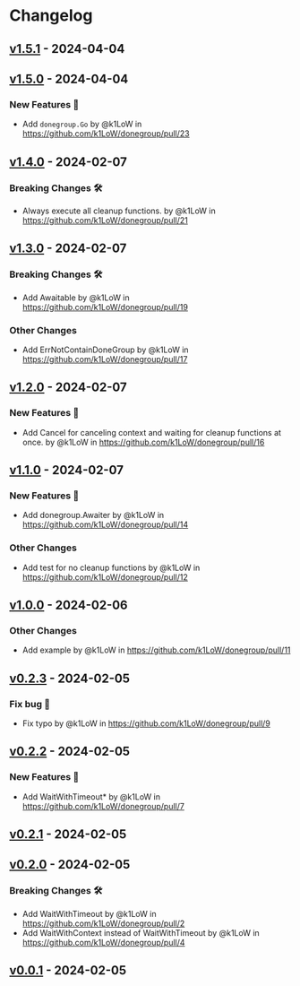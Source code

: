 # Changelog

## [v1.5.1](https://github.com/k1LoW/donegroup/compare/v1.5.0...v1.5.1) - 2024-04-04

## [v1.5.0](https://github.com/k1LoW/donegroup/compare/v1.4.0...v1.5.0) - 2024-04-04
### New Features 🎉
- Add `donegroup.Go` by @k1LoW in https://github.com/k1LoW/donegroup/pull/23

## [v1.4.0](https://github.com/k1LoW/donegroup/compare/v1.3.0...v1.4.0) - 2024-02-07
### Breaking Changes 🛠
- Always execute all cleanup functions. by @k1LoW in https://github.com/k1LoW/donegroup/pull/21

## [v1.3.0](https://github.com/k1LoW/donegroup/compare/v1.2.0...v1.3.0) - 2024-02-07
### Breaking Changes 🛠
- Add Awaitable by @k1LoW in https://github.com/k1LoW/donegroup/pull/19
### Other Changes
- Add ErrNotContainDoneGroup by @k1LoW in https://github.com/k1LoW/donegroup/pull/17

## [v1.2.0](https://github.com/k1LoW/donegroup/compare/v1.1.0...v1.2.0) - 2024-02-07
### New Features 🎉
- Add Cancel for canceling context and waiting for cleanup functions at once. by @k1LoW in https://github.com/k1LoW/donegroup/pull/16

## [v1.1.0](https://github.com/k1LoW/donegroup/compare/v1.0.0...v1.1.0) - 2024-02-07
### New Features 🎉
- Add donegroup.Awaiter by @k1LoW in https://github.com/k1LoW/donegroup/pull/14
### Other Changes
- Add test for no cleanup functions by @k1LoW in https://github.com/k1LoW/donegroup/pull/12

## [v1.0.0](https://github.com/k1LoW/donegroup/compare/v0.2.3...v1.0.0) - 2024-02-06
### Other Changes
- Add example by @k1LoW in https://github.com/k1LoW/donegroup/pull/11

## [v0.2.3](https://github.com/k1LoW/donegroup/compare/v0.2.2...v0.2.3) - 2024-02-05
### Fix bug 🐛
- Fix typo by @k1LoW in https://github.com/k1LoW/donegroup/pull/9

## [v0.2.2](https://github.com/k1LoW/donegroup/compare/v0.2.1...v0.2.2) - 2024-02-05
### New Features 🎉
- Add WaitWithTimeout* by @k1LoW in https://github.com/k1LoW/donegroup/pull/7

## [v0.2.1](https://github.com/k1LoW/donegroup/compare/v0.2.0...v0.2.1) - 2024-02-05

## [v0.2.0](https://github.com/k1LoW/donegroup/compare/v0.1.0...v0.2.0) - 2024-02-05
### Breaking Changes 🛠
- Add WaitWithTimeout by @k1LoW in https://github.com/k1LoW/donegroup/pull/2
- Add WaitWithContext instead of WaitWithTimeout by @k1LoW in https://github.com/k1LoW/donegroup/pull/4

## [v0.0.1](https://github.com/k1LoW/donegroup/commits/v0.0.1) - 2024-02-05
